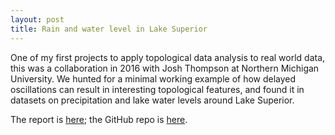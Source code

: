 ```yaml
---
layout: post
title: Rain and water level in Lake Superior
---
```


One of my first projects to apply topological data analysis to real
world data, this was a collaboration in 2016 with Josh Thompson at Northern
Michigan University.  We hunted for a minimal working example of how
delayed oscillations can result in interesting topological features,
and found it in datasets on precipitation and lake water levels around
Lake Superior.

The report is [here](https://lukewolcott.github.io/WaterAndRainInLakeSuperior/water_and_rain.html); the GitHub repo is [here](https://github.com/lukewolcott/WaterAndRainInLakeSuperior).
